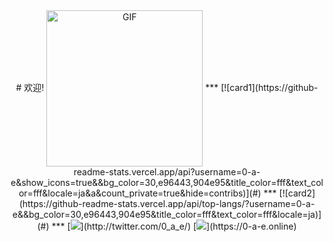 <div align="center">
# 欢迎!

<img src="https://rapidapi.com/blog/wp-content/uploads/2017/01/octocat.gif" align="center" alt="GIF" height="250px"/>
 ***
[![card1](https://github-readme-stats.vercel.app/api?username=0-a-e&show_icons=true&&bg_color=30,e96443,904e95&title_color=fff&text_color=fff&locale=ja&a&count_private=true&hide=contribs)](#)
***
[![card2](https://github-readme-stats.vercel.app/api/top-langs/?username=0-a-e&&bg_color=30,e96443,904e95&title_color=fff&text_color=fff&locale=ja)](#)
***
[<img src="https://img.icons8.com/color/50/000000/twitter-circled.png"/>](http://twitter.com/0_a_e/)
[<img src="https://img.icons8.com/bubbles/48/000000/home-page.png"/>](https://0-a-e.online)
</div>
